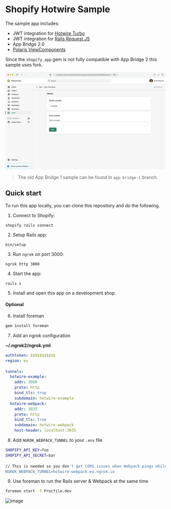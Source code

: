 # Shopify Hotwire Sample

The sample app includes:
- JWT integration for [Hotwire Turbo](https://turbo.hotwired.dev/)
- JWT integration for [Rails Request.JS](https://github.com/rails/request.js)
- App Bridge 2.0
- [Polaris ViewComponents](https://github.com/baoagency/polaris_view_components)

Since the `shopify_app` gem is not fully compatible with App Bridge 2 this sample uses fork.

![Shopify Hotwire Sample](.github/assets/preview.png)

> The old App Bridge 1 sample can be found in `app-bridge-1` branch.

## Quick start

To run this app locally, you can clone this repository and do the following.

1. Connect to Shopify:

```
shopify rails connect
```

2. Setup Rails app:
```
bin/setup
```

3. Run `ngrok` on port 3000:
```
ngrok http 3000
```

4. Start the app:
```
rails s
```

5. Install and open this app on a development shop.

#### Optional

6. Install foreman
```bash
gem install foreman
```

7. Add an ngrok configuration
   
**~/.ngrok2/ngrok.yml**

```yaml
authtoken: $$$$$$$$$$$
region: eu

tunnels:
  hotwire-example:
    addr: 3000
    proto: http
    bind_tls: true
    subdomain: hotwire-example
  hotwire-webpack:
    addr: 3035
    proto: http
    bind_tls: true
    subdomain: hotwire-webpack
    host-header: localhost:3035
```

8. Add `NGROK_WEBPACK_TUNNEL` to your `.env` file
```bash
SHOPIFY_API_KEY=foo
SHOPIFY_API_SECRET=bar

// This is needed so you don't get CORS issues when Webpack pings while inside the Shopify admin
NGROK_WEBPACK_TUNNEL=hotwire-webpack.eu.ngrok.io
```

9. Use foreman to run the Rails server & Webpack at the same time
```bash
foreman start -f Procfile.dev
```
<img width="1680" alt="image" src="https://user-images.githubusercontent.com/7152041/129482668-2eae432b-ac1d-45ef-b746-f50e4d15568e.png">

